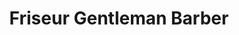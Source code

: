---
title: "Friseur Gentleman Barber"
url: /seefeld-in-tirol/friseur-gentleman-barber/
shop: Friseur
---